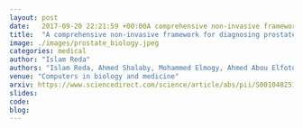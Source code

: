 ```yaml
---
layout: post
date:   2017-09-20 22:21:59 +00:00A comprehensive non-invasive framework for diagnosing prostate cancer
title:  "A comprehensive non-invasive framework for diagnosing prostate cancer"
image: ./images/prostate_biology.jpeg
categories: medical
author: "Islam Reda"
authors: "Islam Reda, Ahmed Shalaby, Mohammed Elmogy, Ahmed Abou Elfotouha, Fahmi Khalifa, Mohamed Abou El-Ghard, <strong>Ehsan Hosseini-Asl</strong>, Georgy Gimel'farb, Naoufel Werghig, Ayman El-Baz"
venue: "Computers in biology and medicine"
arxiv: https://www.sciencedirect.com/science/article/abs/pii/S0010482516303304
slides:
code: 
blog: 
---
```


